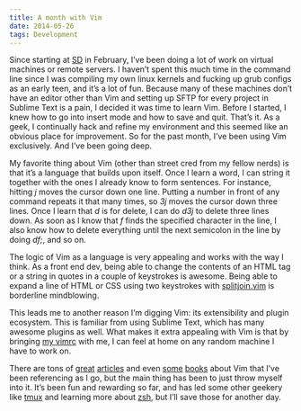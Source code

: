 ```yaml
---
title: A month with Vim
date: 2014-05-26
tags: Development
---
```


Since starting at [SD](http://somethingdigital.com) in February, I’ve been doing a lot of work on virtual machines or remote servers. I haven’t spent this much time in the command line since I was compiling my own linux kernels and fucking up grub configs as an early teen, and it’s a lot of fun. Because many of these machines don’t have an editor other than Vim and setting up SFTP for every project in Sublime Text is a pain, I decided it was time to learn Vim. Before I started, I knew how to go into insert mode and how to save and quit. That’s it. As a geek, I continually hack and refine my environment and this seemed like an obvious place for improvement. So for the past month, I’ve been using Vim exclusively. And I’ve been going deep.

My favorite thing about Vim (other than street cred from my fellow nerds) is that it’s a language that builds upon itself. Once I learn a word, I can string it together with the ones I already know to form sentences. For instance, hitting *j* moves the cursor down one line. Putting a number in front of any command repeats it that many times, so *3j* moves the cursor down three lines. Once I learn that *d* is for delete, I can do *d3j* to delete three lines down. As soon as I know that *f* finds the specified character in the line, I also know how to delete everything until the next semicolon in the line by doing *df;*, and so on. 

The logic of Vim as a language is very appealing and works with the way I think. As a front end dev, being able to change the contents of an <abbr>HTML</abbr> tag or a string in quotes in a couple of keystrokes is awesome. Being able to expand a line of <abbr>HTML</abbr> or <abbr>CSS</abbr> using two keystrokes with [splitjoin.vim](https://github.com/AndrewRadev/splitjoin.vim) is borderline mindblowing. 

This leads me to another reason I’m digging Vim: its extensibility and plugin ecosystem. This is familiar from using Sublime Text, which has many awesome plugins as well. What makes it extra appealing with Vim is that by bringing [my vimrc](https://github.com/nadavspi/dotfiles/blob/master/vimrc) with me, I can feel at home on any random machine I have to work on.

There are tons of [great](http://stevelosh.com/blog/2010/09/coming-home-to-vim/) [articles](http://www.danielmiessler.com/study/vim/) and even [some](https://leanpub.com/painless_vim) [books](http://pragprog.com/book/dnvim/practical-vim) about Vim that I’ve been referencing as I go, but the main thing has been to just throw myself into it. It’s been fun and rewarding so far, and has led some other geekery like [tmux](http://tmux.sourceforge.net/) and learning more about [zsh](https://github.com/robbyrussell/oh-my-zsh), but I’ll save those for another day. 

